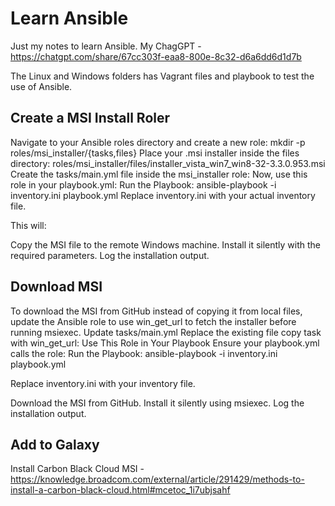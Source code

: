 # Learn Ansible

Just my notes to learn Ansible. 
My ChagGPT -https://chatgpt.com/share/67cc303f-eaa8-800e-8c32-d6a6dd6d1d7b

The Linux and Windows folders has Vagrant files and playbook to test the use of Ansible.

## Create a MSI Install Roler

Navigate to your Ansible roles directory and create a new role: mkdir -p roles/msi_installer/{tasks,files}
Place your .msi installer inside the files directory: roles/msi_installer/files/installer_vista_win7_win8-32-3.3.0.953.msi
Create the tasks/main.yml file inside the msi_installer role:
Now, use this role in your playbook.yml:
Run the Playbook: ansible-playbook -i inventory.ini playbook.yml
Replace inventory.ini with your actual inventory file.

This will:

Copy the MSI file to the remote Windows machine.
Install it silently with the required parameters.
Log the installation output.

## Download MSI

To download the MSI from GitHub instead of copying it from local files, update the Ansible role to use win_get_url to fetch the installer before running msiexec.
Update tasks/main.yml Replace the existing file copy task with win_get_url:
Use This Role in Your Playbook Ensure your playbook.yml calls the role:
Run the Playbook: ansible-playbook -i inventory.ini playbook.yml

Replace inventory.ini with your inventory file.

Download the MSI from GitHub.
Install it silently using msiexec.
Log the installation output.



## Add to Galaxy



Install Carbon Black Cloud MSI - https://knowledge.broadcom.com/external/article/291429/methods-to-install-a-carbon-black-cloud.html#mcetoc_1i7ubjsahf

